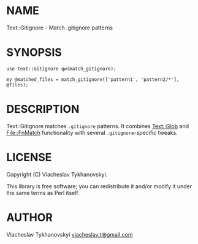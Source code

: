 # NAME

Text::Gitignore - Match .gitignore patterns

# SYNOPSIS

    use Text::Gitignore qw(match_gitignore);

    my @matched_files = match_gitignore(['pattern1', 'pattern2/*'], @files);

# DESCRIPTION

Text::Gitignore matches `.gitignore` patterns. It combines [Text::Glob](https://metacpan.org/pod/Text::Glob) and
[File::FnMatch](https://metacpan.org/pod/File::FnMatch) functionality with several `.gitignore`-specific tweaks.

# LICENSE

Copyright (C) Viacheslav Tykhanovskyi.

This library is free software; you can redistribute it and/or modify
it under the same terms as Perl itself.

# AUTHOR

Viacheslav Tykhanovskyi <viacheslav.t@gmail.com>
